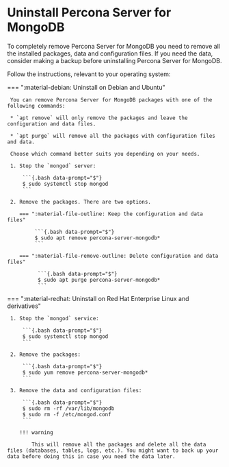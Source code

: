 # Uninstall Percona Server for MongoDB

To completely remove Percona Server for MongoDB you need to remove all the installed packages, data and configuration files. If you need the data, consider making a backup before uninstalling Percona Server for MongoDB.

Follow the instructions, relevant to your operating system:

=== ":material-debian: Uninstall on Debian and Ubuntu"

     You can remove Percona Server for MongoDB packages with one of the following commands:

     * `apt remove` will only remove the packages and leave the configuration and data files.

     * `apt purge` will remove all the packages with configuration files and data.

     Choose which command better suits you depending on your needs.

     1. Stop the `mongod` server:

         ```{.bash data-prompt="$"}
         $ sudo systemctl stop mongod
         ```

     2. Remove the packages. There are two options.

        === ":material-file-outline: Keep the configuration and data files"

             ```{.bash data-prompt="$"}
             $ sudo apt remove percona-server-mongodb*
             ```

        === ":material-file-remove-outline: Delete configuration and data files"

              ```{.bash data-prompt="$"}
              $ sudo apt purge percona-server-mongodb*
              ```

=== ":material-redhat: Uninstall on Red Hat Enterprise Linux and derivatives"

     1. Stop the `mongod` service:

         ```{.bash data-prompt="$"}
         $ sudo systemctl stop mongod
         ```

     2. Remove the packages:

         ```{.bash data-prompt="$"}
         $ sudo yum remove percona-server-mongodb*
         ```

     3. Remove the data and configuration files:

         ```{.bash data-prompt="$"}
         $ sudo rm -rf /var/lib/mongodb
         $ sudo rm -f /etc/mongod.conf
         ```

        !!! warning

            This will remove all the packages and delete all the data files (databases, tables, logs, etc.). You might want to back up your data before doing this in case you need the data later.



